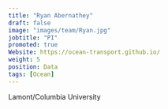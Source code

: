 ```yaml
---
title: "Ryan Abernathey"
draft: false
image: "images/team/Ryan.jpg"
jobtitle: "PI"
promoted: true
Website: https://ocean-transport.github.io/
weight: 5
position: Data
tags: [Ocean]
---
```



Lamont/Columbia University
